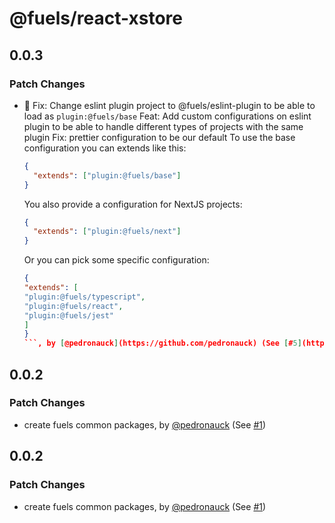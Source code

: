 # @fuels/react-xstore

## 0.0.3

### Patch Changes

- 🐞 Fix: Change eslint plugin project to @fuels/eslint-plugin to be able to load as `plugin:@fuels/base`
  Feat: Add custom configurations on eslint plugin to be able to handle different types of projects with the same plugin
  Fix: prettier configuration to be our default
  To use the base configuration you can extends like this:
  ```json
  {
    "extends": ["plugin:@fuels/base"]
  }
  ```
  You also provide a configuration for NextJS projects:
  ```json
  {
    "extends": ["plugin:@fuels/next"]
  }
  ```
  Or you can pick some specific configuration:
  ````json
  {
  "extends": [
  "plugin:@fuels/typescript",
  "plugin:@fuels/react",
  "plugin:@fuels/jest"
  ]
  }
  ```, by [@pedronauck](https://github.com/pedronauck) (See [#5](https://github.com/FuelLabs/fuels-npm-packs/pull/5))
  ````

## 0.0.2

### Patch Changes

- create fuels common packages, by [@pedronauck](https://github.com/pedronauck) (See [#1](https://github.com/FuelLabs/fuels-npm-packs/pull/1))

## 0.0.2

### Patch Changes

- create fuels common packages, by [@pedronauck](https://github.com/pedronauck) (See [#1](https://github.com/FuelLabs/fuels-npm-packs/pull/1))
